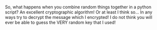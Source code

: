 So, what happens when you combine random things together in a python script? An excellent cryptographic algorithm! Or at least I think so... In any ways try to decrypt the message which I encrypted! I do not think you will ever be able to guess the VERY random key that I used!
